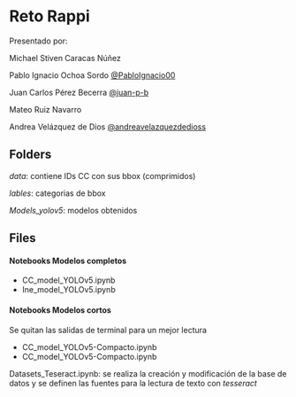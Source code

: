 # Reto Rappi

Presentado por:

Michael Stiven Caracas Núñez

Pablo Ignacio Ochoa Sordo [@PabloIgnacio00](https://github.com/PabloIgnacio00)

Juan Carlos Pérez Becerra [@juan-p-b](https://github.com/juan-p-b)

Mateo Ruiz Navarro

Andrea Velázquez de Dios [@andreavelazquezdedioss](https://github.com/andreavelazquezdedios)

## Folders 

*data*: contiene IDs CC con sus bbox (comprimidos)

*lables*: categorias de bbox

*Models_yolov5*: modelos obtenidos 

## Files 

####  Notebooks Modelos completos 
* CC_model_YOLOv5.ipynb
* Ine_model_YOLOv5.ipynb

####  Notebooks Modelos cortos
Se quitan las salidas de terminal para un mejor lectura
* CC_model_YOLOv5-Compacto.ipynb
* CC_model_YOLOv5-Compacto.ipynb

Datasets_Teseract.ipynb: se realiza la creación y modificación de la base de datos y se definen las fuentes para la lectura de texto con *tesseract*



